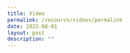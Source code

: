 ```yaml
---
title: Video
permalink: /resource/videos/permalink
date: 2022-08-01
layout: post
description: ""
---
```

